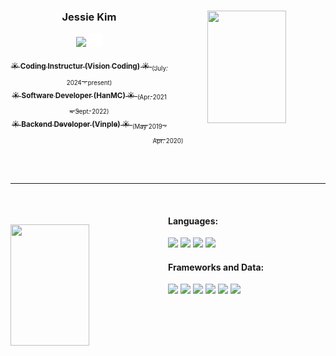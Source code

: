 <div align="center">
  
  <img align="right" width ="50%" height=180 src="https://github-readme-stats.vercel.app/api?username=JessieKimhj&show_icons=true&theme=dracula&hide="/>
  
  ###  Jessie Kim 
  <a href="https://github.com/JessieKimhj"><img src="https://hits.seeyoufarm.com/api/count/incr/badge.svg?url=https%3A%2F%2Fgithub.com%2FJessieKimhj&count_bg=%23000000&title_bg=%23000000&icon=github.svg&icon_color=%23E7E7E7&title=GitHub&edge_flat=false)"/></a>
  <a href="https://linkedin.com/in/jessie-kim-coding-lover/" target="_blank"><img alt="JessieKimhj | LinkedIn" width="22px" src="https://github.com/Aakarsh-B/trying-repos/blob/master/linkedin.svg" />
  
  <div align="center">
    
  <sub>**☀️ Coding Instructur (Vision Coding) ☀️**</sub> <sub><sub>(July. 2024 - present)</sub></sub> <br />
  <sub>**☀️ Software Developer (HanMC) ☀️**</sub> <sub><sub>(Apr. 2021 ~ Sept. 2022)</sub></sub><br />
  <sub>**☀️ Backend Developer (Vinple) ☀️**</sub> <sub><sub>(May 2019 - Apr. 2020)</sub></sub>
  
  <br />
  <br />
  
  </div>
</div>

 ---

<br />

<div>
  
<img align="left" width="50%" height=194 src="https://github-readme-stats.vercel.app/api/top-langs/?username=JessieKimhj&theme=dracula&exclude_repo=Computer-Science-Engineering&layout=compact&langs_count=8" style="margin-top: 20px;"/></a>

</div>

<div align="left" >

#### Languages:
<img height="23px" src="https://img.shields.io/badge/typescript-%233178C6.svg?&style=for-the-badge&logo=typescript&logoColor=white" />  
<img height="23px" src="https://img.shields.io/badge/javascript-%23F7DF1E.svg?&style=for-the-badge&logo=javascript&logoColor=black" />  
<img height="23px" src="https://img.shields.io/badge/java-%23007396.svg?&style=for-the-badge&logo=java&logoColor=white" />  
<img height="23px" src="https://img.shields.io/badge/python-%233776AB.svg?&style=for-the-badge&logo=python&logoColor=white" />  

<br />

#### Frameworks and Data:

<img height="23px" src="https://img.shields.io/badge/react-%2361DAFB.svg?&style=for-the-badge&logo=react&logoColor=black" /> 
<img height="23px" src="https://img.shields.io/badge/node.js-%23339933.svg?&style=for-the-badge&logo=node.js&logoColor=white" />  
<img height="23px" src="https://img.shields.io/badge/express-%23000000.svg?&style=for-the-badge&logo=express&logoColor=white" />  
<img height="23px" src="https://img.shields.io/badge/flask-%23000000.svg?&style=for-the-badge&logo=flask&logoColor=white" />

<img height="23px" src="https://img.shields.io/badge/mysql-%234479A1.svg?&style=for-the-badge&logo=mysql&logoColor=white" />  
<img height="23px" src="https://img.shields.io/badge/microsoft%20sql%20server-%23CC2927.svg?&style=for-the-badge&logo=microsoft%20sql%20server&logoColor=white" />  
<br />
<br />
<br />
<!---
<img src="https://img.shields.io/badge/javascript-%23F7DF1E.svg?&style=for-the-badge&logo=javascript&logoColor=black" />  
<img src="https://img.shields.io/badge/java-%23007396.svg?&style=for-the-badge&logo=java&logoColor=white" />  
<img src="https://img.shields.io/badge/python-%233776AB.svg?&style=for-the-badge&logo=python&logoColor=white" />  
<img src="https://img.shields.io/badge/typescript-%233178C6.svg?&style=for-the-badge&logo=typescript&logoColor=white" />  
<img src="https://img.shields.io/badge/html5-%23E34F26.svg?&style=for-the-badge&logo=html5&logoColor=white" />  
<img src="https://img.shields.io/badge/css3-%231572B6.svg?&style=for-the-badge&logo=css3&logoColor=white" />  


<img src="https://img.shields.io/badge/react-%2361DAFB.svg?&style=for-the-badge&logo=react&logoColor=black" /> 
<img src="https://img.shields.io/badge/node.js-%23339933.svg?&style=for-the-badge&logo=node.js&logoColor=white" />  
<img src="https://img.shields.io/badge/express-%23000000.svg?&style=for-the-badge&logo=express&logoColor=white" />  
<img src="https://img.shields.io/badge/flask-%23000000.svg?&style=for-the-badge&logo=flask&logoColor=white" />

<img src="https://img.shields.io/badge/mysql-%234479A1.svg?&style=for-the-badge&logo=mysql&logoColor=white" />  
<img src="https://img.shields.io/badge/microsoft%20sql%20server-%23CC2927.svg?&style=for-the-badge&logo=microsoft%20sql%20server&logoColor=white" />  
<img src="https://img.shields.io/badge/couchbase-%23EA2328.svg?&style=for-the-badge&logo=couchbase&logoColor=white" />

<img src="https://img.shields.io/badge/bitbucket-%230052CC.svg?&style=for-the-badge&logo=bitbucket&logoColor=white" /> 
<img src="https://img.shields.io/badge/macos-%23000000.svg?&style=for-the-badge&logo=macos&logoColor=white" />  
<img src="https://img.shields.io/badge/windows-%230078D6.svg?&style=for-the-badge&logo=windows&logoColor=white" />

--->
<br />
<br />
<br />
<br /><br /><br />
